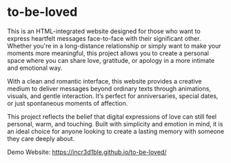 # to-be-loved

This is an HTML-integrated website designed for those who want to express heartfelt messages face-to-face with their significant other.
Whether you're in a long-distance relationship or simply want to make your moments more meaningful, this project allows you to create a personal space where you can share love, gratitude, or apology in a more intimate and emotional way.

With a clean and romantic interface, this website provides a creative medium to deliver messages beyond ordinary texts through animations, visuals, and gentle interaction. It’s perfect for anniversaries, special dates, or just spontaneous moments of affection.

This project reflects the belief that digital expressions of love can still feel personal, warm, and touching. Built with simplicity and emotion in mind, it is an ideal choice for anyone looking to create a lasting memory with someone they care deeply about.

Demo Website: https://incr3d1ble.github.io/to-be-loved/
